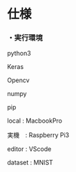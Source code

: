 # 仕様

### ・実行環境

python3

Keras

Opencv

numpy

pip

local	: MacbookPro

実機　: Raspberry Pi3

editor : VScode

dataset : MNIST




